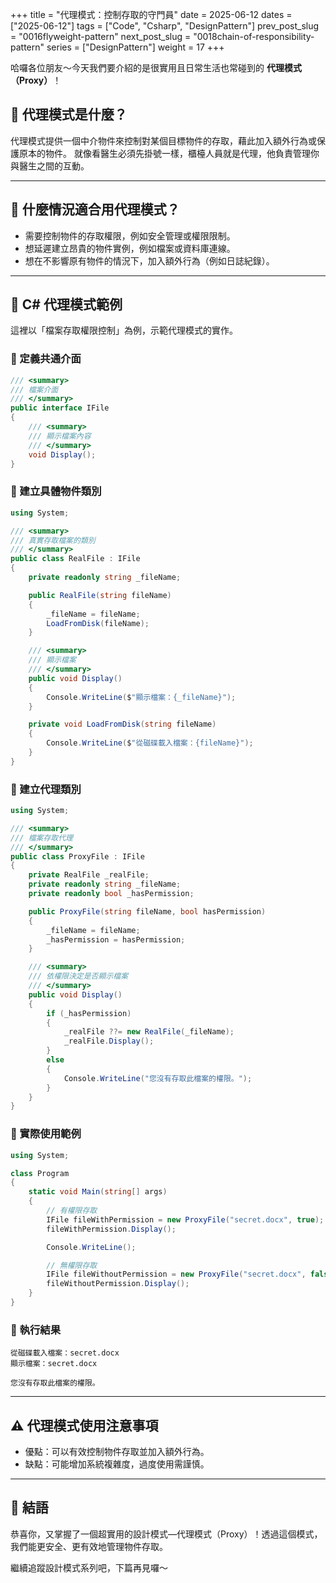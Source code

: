 +++
title = "代理模式：控制存取的守門員"
date = 2025-06-12
dates = ["2025-06-12"]
tags = ["Code", "Csharp", "DesignPattern"]
prev_post_slug = "0016flyweight-pattern"
next_post_slug = "0018chain-of-responsibility-pattern"
series = ["DesignPattern"]
weight = 17
+++

哈囉各位朋友～今天我們要介紹的是很實用且日常生活也常碰到的 **代理模式（Proxy）**！

## 🌟 代理模式是什麼？

代理模式提供一個中介物件來控制對某個目標物件的存取，藉此加入額外行為或保護原本的物件。
就像看醫生必須先掛號一樣，櫃檯人員就是代理，他負責管理你與醫生之間的互動。

---

## 🤔 什麼情況適合用代理模式？

- 需要控制物件的存取權限，例如安全管理或權限限制。
- 想延遲建立昂貴的物件實例，例如檔案或資料庫連線。
- 想在不影響原有物件的情況下，加入額外行為（例如日誌紀錄）。

---

## 🛂 C# 代理模式範例

這裡以「檔案存取權限控制」為例，示範代理模式的實作。

### 📂 定義共通介面

```csharp
/// <summary>
/// 檔案介面
/// </summary>
public interface IFile
{
    /// <summary>
    /// 顯示檔案內容
    /// </summary>
    void Display();
}
```

### 📄 建立具體物件類別

```csharp
using System;

/// <summary>
/// 真實存取檔案的類別
/// </summary>
public class RealFile : IFile
{
    private readonly string _fileName;

    public RealFile(string fileName)
    {
        _fileName = fileName;
        LoadFromDisk(fileName);
    }

    /// <summary>
    /// 顯示檔案
    /// </summary>
    public void Display()
    {
        Console.WriteLine($"顯示檔案：{_fileName}");
    }

    private void LoadFromDisk(string fileName)
    {
        Console.WriteLine($"從磁碟載入檔案：{fileName}");
    }
}
```

### 🔐 建立代理類別

```csharp
using System;

/// <summary>
/// 檔案存取代理
/// </summary>
public class ProxyFile : IFile
{
    private RealFile _realFile;
    private readonly string _fileName;
    private readonly bool _hasPermission;

    public ProxyFile(string fileName, bool hasPermission)
    {
        _fileName = fileName;
        _hasPermission = hasPermission;
    }

    /// <summary>
    /// 依權限決定是否顯示檔案
    /// </summary>
    public void Display()
    {
        if (_hasPermission)
        {
            _realFile ??= new RealFile(_fileName);
            _realFile.Display();
        }
        else
        {
            Console.WriteLine("您沒有存取此檔案的權限。");
        }
    }
}
```

### 🚀 實際使用範例

```csharp
using System;

class Program
{
    static void Main(string[] args)
    {
        // 有權限存取
        IFile fileWithPermission = new ProxyFile("secret.docx", true);
        fileWithPermission.Display();

        Console.WriteLine();

        // 無權限存取
        IFile fileWithoutPermission = new ProxyFile("secret.docx", false);
        fileWithoutPermission.Display();
    }
}
```

### 🎯 執行結果

```
從磁碟載入檔案：secret.docx
顯示檔案：secret.docx

您沒有存取此檔案的權限。
```

---

## ⚠️ 代理模式使用注意事項

- 優點：可以有效控制物件存取並加入額外行為。
- 缺點：可能增加系統複雜度，過度使用需謹慎。

---

## 🎉 結語

恭喜你，又掌握了一個超實用的設計模式—代理模式（Proxy）！透過這個模式，我們能更安全、更有效地管理物件存取。

繼續追蹤設計模式系列吧，下篇再見囉～
